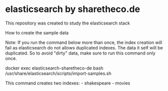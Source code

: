 # elasticsearch by sharetheco.de

This repository was created to study the elasticsearch stack

How to create the sample data

Note: If you run the command below more than once, the index creation will fail
as elasticsearch do not allows duplicated indexes. The data it self will be duplicated.
So to avoid "dirty" data, make sure to run this command only once.

docker exec elasticsearch-sharetheco-de bash /usr/share/elasticsearch/scripts/import-samples.sh

This command creates two indexes:
    - shakespeare
    - movies

